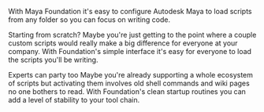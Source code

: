 With Maya Foundation it's easy to configure Autodesk Maya to load scripts from any folder so you can focus on writing code.

Starting from scratch?
Maybe you're just getting to the point where a couple custom scripts would really make a big difference for everyone at your company. With Foundation's simple interface it's easy for everyone to load the scripts you'll be writing.

Experts can party too
Maybe you're already supporting a whole ecosystem of scripts but activating them involves old shell commands and wiki pages no one bothers to read. With Foundation's clean startup routines you can add a level of stability to your tool chain.